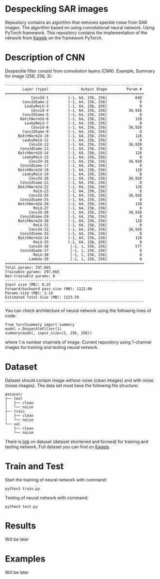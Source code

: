# Despeckling SAR images

Repository contains an algorithm that removes speckle noise from SAR images.
The algorithm based on using convolutional neural network. Using PyTorch framework.
This repository contains the implementation of the network from [Kaggle](https://www.kaggle.com/code/javidtheimmortal/sar-image-despeckling-using-a-convolutional-neural/notebook) on the framework PyTorch.

# Description of CNN

Despeckle filter consist from convolution layers (CNN).
Example, Summary for image (256, 256, 3):

```
----------------------------------------------------------------
        Layer (type)               Output Shape         Param #
================================================================
            Conv2d-1         [-1, 64, 256, 256]             640
        Conv2dSame-2         [-1, 64, 256, 256]               0
         LeakyReLU-3         [-1, 64, 256, 256]               0
            Conv2d-4         [-1, 64, 256, 256]          36,928
        Conv2dSame-5         [-1, 64, 256, 256]               0
       BatchNorm2d-6         [-1, 64, 256, 256]             128
         LeakyReLU-7         [-1, 64, 256, 256]               0
            Conv2d-8         [-1, 64, 256, 256]          36,928
        Conv2dSame-9         [-1, 64, 256, 256]               0
      BatchNorm2d-10         [-1, 64, 256, 256]             128
        LeakyReLU-11         [-1, 64, 256, 256]               0
           Conv2d-12         [-1, 64, 256, 256]          36,928
       Conv2dSame-13         [-1, 64, 256, 256]               0
      BatchNorm2d-14         [-1, 64, 256, 256]             128
        LeakyReLU-15         [-1, 64, 256, 256]               0
           Conv2d-16         [-1, 64, 256, 256]          36,928
       Conv2dSame-17         [-1, 64, 256, 256]               0
      BatchNorm2d-18         [-1, 64, 256, 256]             128
        LeakyReLU-19         [-1, 64, 256, 256]               0
           Conv2d-20         [-1, 64, 256, 256]          36,928
       Conv2dSame-21         [-1, 64, 256, 256]               0
      BatchNorm2d-22         [-1, 64, 256, 256]             128
             ReLU-23         [-1, 64, 256, 256]               0
           Conv2d-24         [-1, 64, 256, 256]          36,928
       Conv2dSame-25         [-1, 64, 256, 256]               0
      BatchNorm2d-26         [-1, 64, 256, 256]             128
             ReLU-27         [-1, 64, 256, 256]               0
           Conv2d-28         [-1, 64, 256, 256]          36,928
       Conv2dSame-29         [-1, 64, 256, 256]               0
      BatchNorm2d-30         [-1, 64, 256, 256]             128
             ReLU-31         [-1, 64, 256, 256]               0
           Conv2d-32         [-1, 64, 256, 256]          36,928
       Conv2dSame-33         [-1, 64, 256, 256]               0
      BatchNorm2d-34         [-1, 64, 256, 256]             128
             ReLU-35         [-1, 64, 256, 256]               0
           Conv2d-36          [-1, 1, 256, 256]             577
       Conv2dSame-37          [-1, 1, 256, 256]               0
             ReLU-38          [-1, 1, 256, 256]               0
           Lambda-39          [-1, 1, 256, 256]               0
================================================================
Total params: 297,665
Trainable params: 297,665
Non-trainable params: 0
----------------------------------------------------------------
Input size (MB): 0.25
Forward/backward pass size (MB): 1122.00
Params size (MB): 1.14
Estimated Total Size (MB): 1123.39
----------------------------------------------------------------
```

You can check architecture of neural network using the following lines of code:

```
from torchsummary import summary
model = DespeckleFilter(1)
summary(model, input_size=(1, 256, 256))
```

where 1 is number channels of image. Current repository using 1-channel images for training and testing neural network.

# Dataset

Dataset should contain image without noise (clean images) and with noise (noise images). The data set must have the following file structure:

```
dataset/
├── test
│   ├── clean
│   └── noise
├── train
│   ├── clean
│   └── noise
└── val
    ├── clean
    └── noise
```

There is [link](https://disk.yandex.ru/d/SH8-sVZkq6z23w) on dataset (dataset shortened and formed) for training and testing network. Full dataset you can find on [Kaggle](https://www.kaggle.com/code/javidtheimmortal/sar-image-despeckling-using-a-convolutional-neural/data).

# Train and Test

Start the training of neural network with command:

```
python3 train.py
```

Testing of neural network with command:

```
python3 test.py
```

# Results

Will be later

# Examples

Will be later
